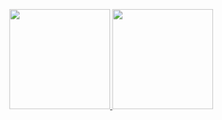 <a href="https://github.com/JuanFariasGit">
  <img height="180em" src="https://github-readme-stats.vercel.app/api?username=JuanFariasGit&show_icons=true&theme=graywhite" />
  <img height="180em" src="https://github-readme-stats.vercel.app/api/top-langs/?username=JuanFariasGit&theme=graywhite&layout=compact" />
</a>
